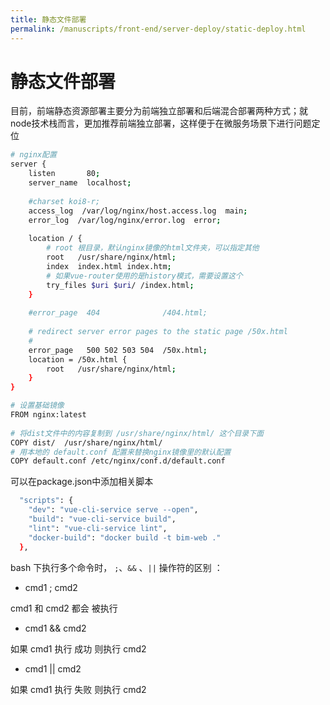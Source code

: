 ```yaml
---
title: 静态文件部署
permalink: /manuscripts/front-end/server-deploy/static-deploy.html
---
```

# 静态文件部署

目前，前端静态资源部署主要分为前端独立部署和后端混合部署两种方式；就node技术栈而言，更加推荐前端独立部署，这样便于在微服务场景下进行问题定位

```bash
# nginx配置
server {
    listen       80;
    server_name  localhost;
 
    #charset koi8-r;
    access_log  /var/log/nginx/host.access.log  main;
    error_log  /var/log/nginx/error.log  error;
 
    location / {
        # root 根目录，默认nginx镜像的html文件夹，可以指定其他
        root   /usr/share/nginx/html;
        index  index.html index.htm;
        # 如果vue-router使用的是history模式，需要设置这个 
        try_files $uri $uri/ /index.html;
    }
 
    #error_page  404              /404.html;
 
    # redirect server error pages to the static page /50x.html
    #
    error_page   500 502 503 504  /50x.html;
    location = /50x.html {
        root   /usr/share/nginx/html;
    }
}
```

```bash
# 设置基础镜像
FROM nginx:latest
 
# 将dist文件中的内容复制到 /usr/share/nginx/html/ 这个目录下面
COPY dist/  /usr/share/nginx/html/
# 用本地的 default.conf 配置来替换nginx镜像里的默认配置
COPY default.conf /etc/nginx/conf.d/default.conf
```

可以在package.json中添加相关脚本

```bash
  "scripts": {
    "dev": "vue-cli-service serve --open",
    "build": "vue-cli-service build",
    "lint": "vue-cli-service lint",
    "docker-build": "docker build -t bim-web ."
  },
```

bash 下执行多个命令时， `;`、`&&` 、`||` 操作符的区别 ：

- cmd1 ; cmd2

cmd1 和 cmd2 都会 被执行

- cmd1 && cmd2

如果 cmd1 执行 成功 则执行 cmd2

- cmd1 || cmd2

如果 cmd1 执行 失败 则执行 cmd2
